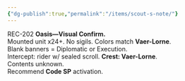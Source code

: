 ```yaml
---
{"dg-publish":true,"permalink":"/items/scout-s-note/"}
---
```


REC-202 
**Oasis—Visual Confirm.**  
Mounted unit x24+. No sigils. Colors match **Vaer-Lorne**.  
Blank banners = Diplomatic or Execution.  
Intercept: rider w/ sealed scroll. **Crest: Vaer-Lorne**.  
Contents unknown.  
Recommend **Code SP** activation.